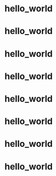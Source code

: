 # hello_world
# hello_world
# hello_world
# hello_world
# hello_world
# hello_world
# hello_world
# hello_world

